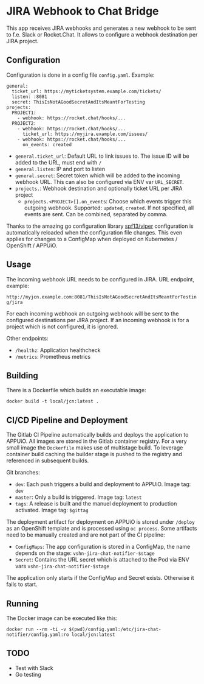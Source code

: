 # JIRA Webhook to Chat Bridge

This app receives JIRA webhooks and generates a new webhook to be sent to
f.e. Slack or Rocket.Chat. It allows to configure a webhook destination
per JIRA project.

## Configuration

Configuration is done in a config file `config.yaml`. Example:

```
general:
  ticket_url: https://myticketsystem.example.com/tickets/
  listen: :8081
  secret: ThisIsNotAGoodSecretAndItsMeantForTesting
projects:
  PROJECT1:
    - webhook: https://rocket.chat/hooks/...
  PROJECT2:
    - webhook: https://rocket.chat/hooks/...
      ticket_url: https://myjira.example.com/issues/
    - webhook: https://rocket.chat/hooks/...
      on_events: created
```

* `general.ticket_url`: Default URL to link issues to. The issue ID will
   be added to the URL, must end with `/`
* `general.listen`: IP and port to listen
* `general.secret`: Secret token which will be added to the incoming webhook URL.
  This can also be configured via ENV var `URL_SECRET`.
* `projects.`: Webhook destination and optionally ticket URL per JIRA project
  * `projects.<PROJECT>[].on_events`: Choose which events trigger this outgoing
    webhook. Supported: `updated`, `created`. If not specified, all events are
    sent. Can be combined, separated by comma.

Thanks to the amazing go configuration library
[spf13/viper](https://github.com/spf13/viper) configuration is automatically reloaded
when the configuration file changes. This even applies for changes to a ConfigMap when
deployed on Kubernetes / OpenShift / APPUiO.

## Usage

The incoming webhook URL needs to be configured in JIRA. URL endpoint, example:

`http://myjcn.example.com:8081/ThisIsNotAGoodSecretAndItsMeantForTesting/jira`

For each incoming webhook an outgoing webhook will be sent to the configured
destinations per JIRA project. If an incoming webhook is for a project which
is not configured, it is ignored.

Other endpoints:

* `/healthz`: Application healthcheck
* `/metrics`: Prometheus metrics

## Building

There is a Dockerfile which builds an executable image:

```
docker build -t local/jcn:latest .
```

## CI/CD Pipeline and Deployment

The Gitlab CI Pipeline automatically builds and deploys the application to APPUiO.
All images are stored in the Gitlab container registry. For a very small image the
`Dockerfile` makes use of multistage build. To leverage container build caching
the builder stage is pushed to the registry and referenced in subsequent builds.

Git branches:
* `dev`: Each push triggers a build and deployment to APPUiO. Image tag: `dev`
* `master`: Only a build is triggered. Image tag: `latest`
* `tags`: A release is built and the manuel deployment to production activated.
  Image tag: `$gittag`

The deployment artifact for deployment on APPUiO is stored under `/deploy` as an
OpenShift template and is processed using `oc process`. Some artifacts need to be
manually created and are not part of the CI pipeline:

* `ConfigMaps`: The app configuration is stored in a ConfigMap, the name depends
  on the stage: `vshn-jira-chat-notifier-$stage`
* `Secret`: Contains the URL secret which is attached to the Pod via ENV vars `vshn-jira-chat-notifier-$stage`

The application only starts if the ConfigMap and Secret exists. Otherwise it fails
to start.

## Running

The Docker image can be executed like this:

```
docker run --rm -ti -v $(pwd)/config.yaml:/etc/jira-chat-notifier/config.yaml:ro local/jcn:latest
```

## TODO

* Test with Slack
* Go testing
